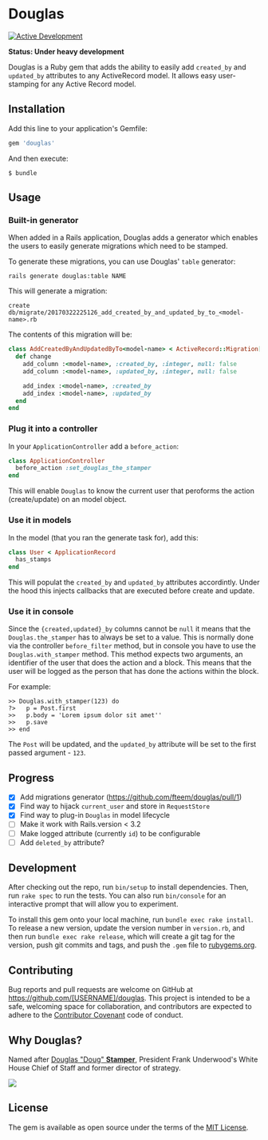 # Douglas

[![Active Development](https://img.shields.io/badge/Maintenance%20Level-Actively%20Developed-brightgreen.svg)](https://gist.github.com/cheerfulstoic/d107229326a01ff0f333a1d3476e068d)

**Status: Under heavy development**

Douglas is a Ruby gem that adds the ability to easily add `created_by` and
`updated_by` attributes to any ActiveRecord model.
It allows easy user-stamping for any Active Record model.

## Installation

Add this line to your application's Gemfile:

```ruby
gem 'douglas'
```

And then execute:

    $ bundle


## Usage

### Built-in generator

When added in a Rails application, Douglas adds a generator which enables the users
to easily generate migrations which need to be stamped.

To generate these migrations, you can use Douglas' `table` generator:

```
rails generate douglas:table NAME
```

This will generate a migration:

```
create  db/migrate/20170322225126_add_created_by_and_updated_by_to_<model-name>.rb
```

The contents of this migration will be:

```ruby
class AddCreatedByAndUpdatedByTo<model-name> < ActiveRecord::Migration[5.0]
  def change
    add_column :<model-name>, :created_by, :integer, null: false
    add_column :<model-name>, :updated_by, :integer, null: false

    add_index :<model-name>, :created_by
    add_index :<model-name>, :updated_by
  end
end
```

### Plug it into a controller

In your `ApplicationController` add a `before_action`:

```ruby
class ApplicationController
  before_action :set_douglas_the_stamper
end
```

This will enable `Douglas` to know the current user that peroforms the action (create/update) on an model object.

### Use it in models

In the model (that you ran the generate task for), add this:

```ruby
class User < ApplicationRecord
  has_stamps
end
```

This will populat the `created_by` and `updated_by` attributes accordintly. Under
the hood this injects callbacks that are executed before create and update.

### Use it in console

Since the `{created,updated}_by` columns cannot be `null` it means that the `Douglas.the_stamper` has to always be set to a value. This is normally done via the controller `before_filter` method, but in console you have to use the `Douglas.with_stamper` method. This method expects two arguments, an identifier of the user that does the action and a block. This means that the user will be logged as the person that has done the actions within the block.

For example:

```
>> Douglas.with_stamper(123) do
?>   p = Post.first
>>   p.body = 'Lorem ipsum dolor sit amet''
>>   p.save
>> end
```

The `Post` will be updated, and the `updated_by` attribute will be set to the first passed argument - `123`.

## Progress

- [x] Add migrations generator (https://github.com/fteem/douglas/pull/1)
- [x] Find way to hijack `current_user` and store in `RequestStore`
- [x] Find way to plug-in `Douglas` in model lifecycle
- [ ] Make it work with Rails.version < 3.2
- [ ] Make logged attribute (currently `id`) to be configurable
- [ ] Add `deleted_by` attribute?

## Development

After checking out the repo, run `bin/setup` to install dependencies. Then, run `rake spec` to run the tests. You can also run `bin/console` for an interactive prompt that will allow you to experiment.

To install this gem onto your local machine, run `bundle exec rake install`. To release a new version, update the version number in `version.rb`, and then run `bundle exec rake release`, which will create a git tag for the version, push git commits and tags, and push the `.gem` file to [rubygems.org](https://rubygems.org).

## Contributing

Bug reports and pull requests are welcome on GitHub at https://github.com/[USERNAME]/douglas. This project is intended to be a safe, welcoming space for collaboration, and contributors are expected to adhere to the [Contributor Covenant](http://contributor-covenant.org) code of conduct.

## Why Douglas?

Named after [Douglas "Doug" **Stamper**](http://house-of-cards.wikia.com/wiki/Doug_Stamper),
President Frank Underwood's White House Chief of Staff and former director of strategy.

![](http://thediscussion.net/main/wp-content/uploads/2014/08/Doug-n-Brick-S1.gif)

## License

The gem is available as open source under the terms of the [MIT License](http://opensource.org/licenses/MIT).

